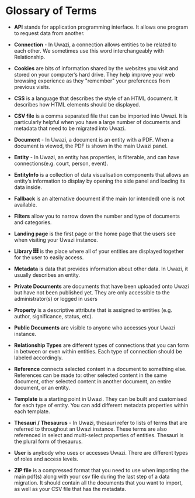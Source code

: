 # Glossary of Terms

- **API** stands for application programming interface. It allows one program to request data from another.

- **Connection** - In Uwazi, a connection allows entities to be related to each other. We sometimes use this word interchangeably with Relationship.

- **Cookies** are bits of information shared by the websites you visit and stored on your computer’s hard drive. They help improve your web browsing experience as they "remember" your preferences from previous visits.

- **CSS** is a language that describes the style of an HTML document. It describes how HTML elements should be displayed.

- **CSV file** is a comma separated file that can be imported into Uwazi. It is particularly helpful when you have a large number of documents and metadata that need to be migrated into Uwazi.

- **Document** - In Uwazi, a document is an entity with a PDF. When a document is viewed, the PDF is shown in the main Uwazi panel.

- **Entity** - In Uwazi, an entity has properties, is filterable, and can have connections(e.g. court, person, event).

- **EntityInfo** is a collection of data visualisation components that allows an entity’s information to display by opening the side panel and loading its data inside.

- **Fallback** is an alternative document if the main (or intended) one is not available.

- **Filters** allow you to narrow down the number and type of documents and categories.

- **Landing page** is the first page or the home page that the users see when visiting your Uwazi instance.

- **Library** ![library icon](images/image_0.png) is the place where all of your entities are displayed together for the user to easily access.

- **Metadata** is data that provides information about other data. In Uwazi, it usually describes an entity.

- **Private Documents** are documents that have been uploaded onto Uwazi but have not been published yet. They are only accessible to the administrator(s) or logged in users

- **Property** is a descriptive attribute that is assigned to entities (e.g. author, significance, status, etc).

- **Public Documents** are visible to anyone who accesses your Uwazi instance.

- **Relationship Types** are different types of connections that you can form in between or even within entities. Each type of connection should be labeled accordingly.

- **Reference** connects selected content in a document to something else. References can be made to: other selected content in the same document, other selected content in another document, an entire document, or an entity.

- **Template** is a starting point in Uwazi. They can be built and customised for each type of entity. You can add different metadata properties within each template.

- **Thesauri / Thesaurus** - In Uwazi, thesauri refer to lists of terms that are referred to throughout an Uwazi instance. These terms are also referenced in select and multi-select properties of entities. Thesauri is the plural form of thesaurus.

- **User** is anybody who uses or accesses Uwazi. There are different types of roles and access levels.

- **ZIP file** is a compressed format that you need to use when importing the main pdf(s) along with your csv file during the last step of a data migration. It should contain all the documents that you want to import, as well as your CSV file that has the metadata.
